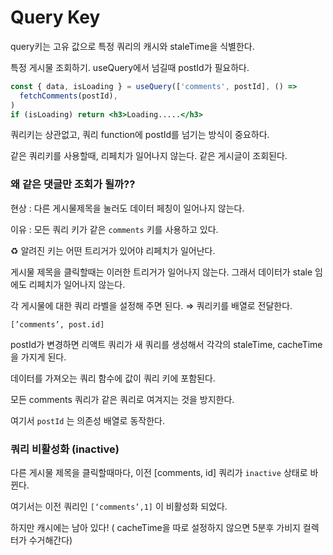 # Query Key

query키는 고유 값으로 특정 쿼리의 캐시와 staleTime을 식별한다.

특정 게시물 조회하기. useQuery에서 넘길때 postId가 필요하다.

```jsx
const { data, isLoading } = useQuery(['comments', postId], () =>
  fetchComments(postId),
)
if (isLoading) return <h3>Loading.....</h3>
```

쿼리키는 상관없고, 쿼리 function에 postId를 넘기는 방식이 중요하다.

같은 쿼리키를 사용할때, 리페치가 일어나지 않는다. 같은 게시글이 조회된다.

### 왜 같은 댓글만 조회가 될까??

현상 : 다른 게시물제목을 눌러도 데이터 페칭이 일어나지 않는다.

이유 : 모든 쿼리 키가 같은 `comments` 키를 사용하고 있다.

<aside>
♻️ 알려진 키는 어떤 트리거가 있어야 리페치가 일어난다.

</aside>

게시물 제목을 클릭할때는 이러한 트리거가 일어나지 않는다. 그래서 데이터가 stale 임에도 리페치가 일어나지 않는다.

각 게시물에 대한 쿼리 라벨을 설정해 주면 된다. ⇒ 쿼리키를 배열로 전달한다.

`[’comments’, post.id]`

postId가 변경하면 리액트 쿼리가 새 쿼리를 생성해서 각각의 staleTime, cacheTime을 가지게 된다.

데이터를 가져오는 쿼리 함수에 값이 쿼리 키에 포함된다.

모든 comments 쿼리가 같은 쿼리로 여겨지는 것을 방지한다.

여기서 `postId` 는 의존성 배열로 동작한다.

### 쿼리 비활성화 (inactive)

다른 게시물 제목을 클릭할때마다, 이전 [comments, id] 쿼리가 `inactive` 상태로 바뀐다.

여기서는 이전 쿼리인 `[‘comments’,1]` 이 비활성화 되었다.

하지만 캐시에는 남아 있다! ( cacheTime을 따로 설정하지 않으면 5분후 가비지 컬렉터가 수거해간다)
